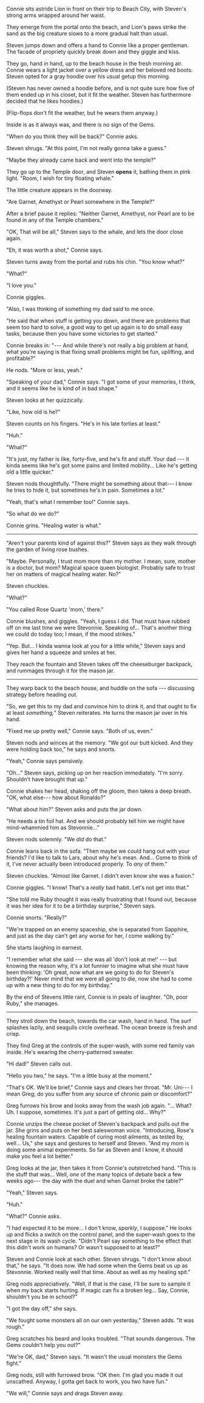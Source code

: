 Connie sits astride Lion in front on their trip to Beach City, with Steven's
strong arms wrapped around her waist.

They emerge from the portal onto the beach, and Lion's paws strike the sand as the
big creature slows to a more gradual halt than usual.

Steven jumps down and offers a hand to Connie like a proper gentleman. The facade of
propriety quickly break down and they giggle and kiss.

They go, hand in hand, up to the beach house in the fresh morning air. Connie wears
a light jacket over a yellow dress and her beloved red boots. Steven opted for a
gray hoodie over his usual getup this morning.

(Steven has never owned a hoodie before, and is not quite sure how five of them ended up in his
closet, but it fit the weather. Steven has furthermore decided that he likes hoodies.)

(Flip-flops don't fit the weather, but he wears them anyway.)

Inside is as it always was, and there is no sign of the Gems.

"When do you think they will be back?" Connie asks.

Steven shrugs. "At this point, I'm not really gonna take a guess."

"Maybe they already came back and went into the temple?"

They go up to the Temple door, and Steven **opens** it, bathing them in pink light.
"Room, I wish for tiny floating whale."

The little creature appears in the doorway.

"Are Garnet, Amethyst or Pearl somewhere in the Temple?"

After a brief pause it replies: "Neither Garnet, Amethyst, nor Pearl are to be found
in any of the Temple chambers."

"OK, That will be all," Steven says to the whale, and lets the door close again.

"Eh, it was worth a shot," Connie says.

Steven turns away from the portal and rubs his chin. "You know what?"

"What?"

"I love you."

Connie giggles.

"Also, I was thinking of something my dad said to me once.

"He said that when stuff is getting you down, and there are problems that seem
too hard to solve, a good way to get up again is to do small easy tasks,
because then you have some victories to get started."

Connie breaks in: "--- And while there's not really a big problem at hand, what
you're saying is that fixing small problems might be fun, uplifting, and profitable?"

He nods. "More or less, yeah."

"Speaking of your dad," Connie says. "I got some of your memories, I think, and it seems
like he is kind of in bad shape."

Steven looks at her quizzically.

"Like, how old is he?"

Steven counts on his fingers. "He's in his late forties at least."

"Huh."

"What?"

"It's just, my father is like, forty-five, and he's fit and stuff. Your dad --- it kinda seems
like he's got some pains and limited mobility... Like he's getting old a little quicker."

Steven nods thoughtfully. "There might be something about that--- I know he tries to hide
it, but sometimes he's in pain. Sometimes a lot."

"Yeah, that's what I remember too!" Connie says.

"So what do we do?"

Connie grins. "Healing water is what."

----

"Aren't your parents kind of against this?" Steven says as they walk through the garden of
living rose bushes.

"Maybe. Personally, I trust mom more than my mother. I mean, sure, mother is a doctor,
but mom? Magical space queen biologist. Probably safe to trust her on matters of magical
healing water. No?"

Steven chuckles.

"What?"

"You called Rose Quartz 'mom,' there."

Connie blushes, and giggles. "Yeah, I guess I did. That must have rubbed off on me last time
we were Stevonnie. Speaking of... That's another thing we could do today too; I mean, if the
mood strikes."

"Yep. But... I kinda wanna look at you for a little while," Steven says and gives her hand
a squeeze and smiles at her.

They reach the fountain and Steven takes off the cheeseburger backpack, and rummages through it
for the mason jar.

----

They warp back to the beach house, and huddle on the sofa --- discussing strategy before
heading out.

"So, we get this to my dad and convince him to drink it, and that ought to fix
at least *something,*" Steven reiterates. He turns the mason jar over in his hand.

"Fixed me up pretty well," Connie says. "Both of us, even."

Steven nods and winces at the memory. "We got our butt kicked. And they were holding back too,"
he says and snorts.

"Yeah," Connie says pensively.

"Oh..." Steven says, picking up on her reaction immediately. "I'm sorry. Shouldn't have
brought that up."

Connie shakes her head, shaking off the gloom, then takes a deep breath. "OK, what else--- how
about Ronaldo?"

"What about him?" Steven asks and puts the jar down.

"He needs a tin foil hat. And we should probably tell him we might have mind-whammied him as
Stevonnie..."

Steven nods solemnly. "We *did* do that."

Connie leans back in the sofa. "Then maybe we could hang out with your friends?
I'd like to talk to Lars, about why he's mean. And... Come to think of it, I've
never actually been introduced properly. To *any* of them."

Steven chuckles. "Almost like Garnet. I didn't even know she was a fusion."

Connie giggles. "I know! That's a *really* bad habit. Let's not get into that."

"She told me Ruby thought it was really frustrating that I found out, because
it was her idea for it to be a birthday surprise," Steven says.

Connie snorts. "Really?"

"We're trapped on an enemy spaceship, she is separated from Sapphire, and
just as the day can't get any worse for her, *I* come walking by."

She starts laughing in earnest.

"I remember what she said --- she was all 'don't look at me!' ---
but knowing the reason why, it's a lot funnier to imagine what
she must have been thinking: 'Oh great, *now* what are we going to do for Steven's
birthday?!' Never mind that we were all going to die, now she had to come up
with a new thing to do for my birthday."

By the end of Stevens little rant, Connie is in peals of laughter.
"Oh, poor Ruby," she manages.

----

They stroll down the beach, towards the car wash, hand in hand. The surf
splashes lazily, and seagulls circle overhead. The ocean breeze is fresh and crisp.

They find Greg at the controls of the super-wash, with some
red family van inside. He's wearing the cherry-patterned sweater.

"Hi dad!" Steven calls out.

"Hello you two," he says. "I'm a little busy at the moment."

"That's OK. We'll be brief," Connie says and clears her throat. "Mr. Uni---
I mean Greg; do you suffer from any source of chronic pain or discomfort?"

Greg furrows his brow and looks away from the wash job again. "... What? Uh.
I suppose, sometimes. It's just a part of getting old... Why?"

Connie unzips the cheese pocket of Steven's backpack and pulls out the jar.
She grins and puts on her best saleswoman voice.
"Introducing, Rose's healing fountain waters. Capable of curing most ailments,
as tested by, well... Us," she says and gestures to herself and Steven. "And my
mom is doing some animal experiments. So far as Steven and I know, it should
make you feel a lot better."

Greg looks at the jar, then takes it from Connie's outstretched hand.
"This is the stuff that was... Well, *one* of the many topics of debate back a
few weeks ago--- the day with the duel and when Garnet broke the table?"

"Yeah," Steven says.

"Huh."

"What?" Connie asks.

"I had expected it to be more... I don't know, *sparkly*, I suppose." He looks up
and flicks a switch on the control panel, and the super-wash goes to the next
stage in its wash cycle.
"Didn't Pearl say something to the effect that this didn't work on humans? Or
wasn't supposed to at least?"

Steven and Connie look at each other. Steven shrugs. "I don't know about that," he says.
"It does now. We had some when the Gems beat us up as Stevonnie. Worked really well
that time. About as well as my healing spit."

Greg nods appreciatively. "Well, if that is the case, I'll be sure to sample it when my
back starts hurting. If magic can fix a broken leg... Say, Connie, shouldn't you be in school?"

"I got the day off," she says.

"We fought some monsters all on our own yesterday," Steven adds. "It was rough."

Greg scratches his beard and looks troubled. "That sounds dangerous.
The Gems couldn't help you out?"

"We're OK, dad," Steven says. "It wasn't the usual monsters the Gems fight."

Greg nods, still with furrowed brow. "OK then. I'm glad you made it out unscathed. Anyway,
I gotta get back to work, you two have fun."

"We will," Connie says and drags Steven away.
